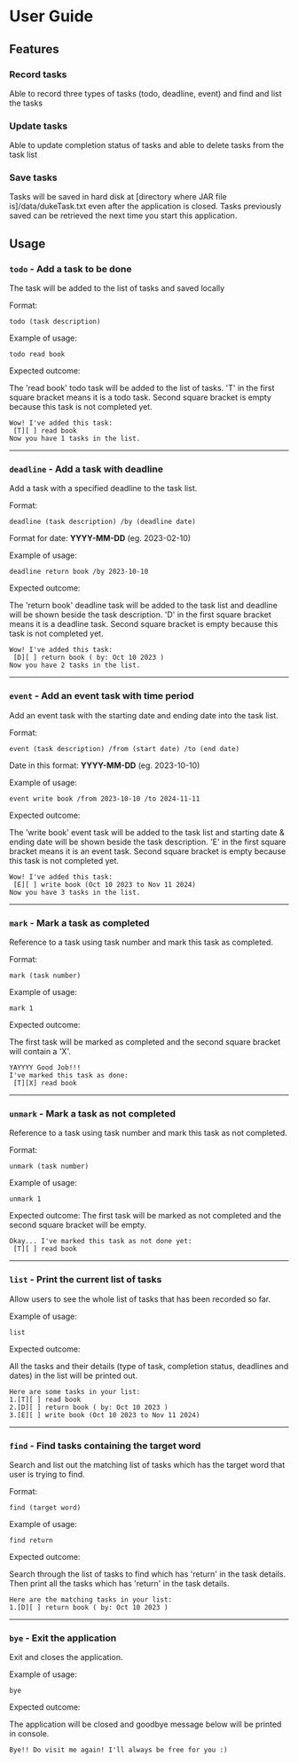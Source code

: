 # User Guide

## Features 

### Record tasks

Able to record three types of tasks (todo, deadline, event) and find and list the tasks

### Update tasks 

Able to update completion status of tasks and able to delete tasks from the task list 

### Save tasks

Tasks will be saved in hard disk at [directory where JAR file is]/data/dukeTask.txt even after the application is closed.
Tasks previously saved  can be retrieved the next time you start this application. 

## Usage

### `todo` - Add a task to be done 

The task will be added to the list of tasks and saved locally 

Format:

`todo (task description)`

Example of usage: 

`todo read book`

Expected outcome:

The 'read book' todo task will be added to the list of tasks. 
'T' in the first square bracket means it is a todo task. 
Second square bracket is empty because this task is not completed yet. 

```
Wow! I've added this task:
 [T][ ] read book
Now you have 1 tasks in the list. 
```

--------------------------------------------

### `deadline` - Add a task with deadline

Add a task with a specified deadline to the task list. 

Format: 

`deadline (task description) /by (deadline date) `

Format for date: **YYYY-MM-DD** (eg. 2023-02-10)

Example of usage:

`deadline return book /by 2023-10-10`

Expected outcome:

The 'return book' deadline task will be added to the task list and deadline will be shown beside the task description.
'D' in the first square bracket means it is a deadline task.
Second square bracket is empty because this task is not completed yet.

```
Wow! I've added this task:
 [D][ ] return book ( by: Oct 10 2023 )
Now you have 2 tasks in the list. 
```

----------------------------------------


### `event` - Add an event task with time period 

Add an event task with the starting date and ending date into the task list. 

Format: 

`event (task description) /from (start date) /to (end date)`

Date in this format: **YYYY-MM-DD** (eg. 2023-10-10)

Example of usage:

`event write book /from 2023-10-10 /to 2024-11-11`

Expected outcome:

The 'write book' event task will be added to the task list and starting date & ending date will be shown beside the task description. 
'E' in the first square bracket means it is an event task.
Second square bracket is empty because this task is not completed yet.

```
Wow! I've added this task:
 [E][ ] write book (Oct 10 2023 to Nov 11 2024)
Now you have 3 tasks in the list. 
```

---------------------------------------------


### `mark` - Mark a task as completed

Reference to a task using task number and mark this task as completed. 

Format:

`mark (task number)`

Example of usage:

`mark 1`

Expected outcome:

The first task will be marked as completed and the second square bracket will contain a 'X'.

```
YAYYYY Good Job!!!
I've marked this task as done:
 [T][X] read book 
```

-------------------------------------------------

### `unmark` - Mark a task as not completed

Reference to a task using task number and mark this task as not completed.

Format:

`unmark (task number)`

Example of usage:

`unmark 1`

Expected outcome:
The first task will be marked as not completed and the second square bracket will be empty.


```
Okay... I've marked this task as not done yet:
 [T][ ] read book
```

----------------------------------------------

### `list` - Print the current list of tasks

Allow users to see  the whole list of tasks that has been recorded so far. 

Example of usage:

`list`

Expected outcome:

All the tasks and their details (type of task, completion status, deadlines and dates) in the list will be printed out.

```
Here are some tasks in your list:
1.[T][ ] read book
2.[D][ ] return book ( by: Oct 10 2023 )
3.[E][ ] write book (Oct 10 2023 to Nov 11 2024)
```

----------------------------------------------

### `find` - Find tasks containing the target word 

Search and list out the matching list of tasks which has the target word that user is trying to find.

Format:

`find (target word)`

Example of usage:

`find return`

Expected outcome:

Search through the list of tasks to find which has 'return' in the task details. 
Then print all the tasks which has 'return' in the task details.  

```
Here are the matching tasks in your list:
1.[D][ ] return book ( by: Oct 10 2023 )
```

---------------------------------------------
### `bye` - Exit the application

Exit and closes the application.

Example of usage:

`bye`

Expected outcome:

The application will be closed and goodbye message below will be printed in console.

```
Bye!! Do visit me again! I'll always be free for you :)
```